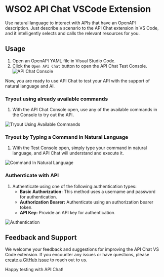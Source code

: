 # WSO2 API Chat VSCode Extension

Use natural language to interact with APIs that have an OpenAPI description. Just describe a scenario to the API Chat extension in VS Code, and it intelligently selects and calls the relevant resources for you.

## Usage

1. Open an OpenAPI YAML file in Visual Studio Code.
2. Click the `Open API Chat` button to open the API Chat Test Console.
![API Chat Console](docs/api-chat-extension/images/open-test-console.png)

Now, you are ready to use API Chat to test your API with the support of natural language and AI.

### Tryout using already available commands

1. With the API Chat Console open, use any of the available commands in the Console to try out the API.

![Tryout Using Available Commands](docs/api-chat-extension/images/test-using-available-commands.gif)

### Tryout by Typing a Command in Natural Language

1. With the Test Console open, simply type your command in natural language, and API Chat will understand and execute it.

![Command In Natural Language](docs/api-chat-extension/images/command-with-natural-lang.gif)

### Authenticate with API

1. Authenticate using one of the following authentication types:
   - **Basic Authorization:** This method uses a username and password for authentication.
   - **Authorization Bearer:** Authenticate using an authorization bearer token.
   - **API Key:** Provide an API key for authentication.
   
![Authentication](docs/api-chat-extension/images/authentication.gif)

## Feedback and Support

We welcome your feedback and suggestions for improving the API Chat VS Code extension. If you encounter any issues or have questions, please [create a GitHub issue](https://github.com/wso2/choreo-vscode/issues) to reach out to us.

Happy testing with API Chat!
